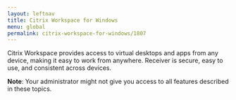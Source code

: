 ```yaml
---
layout: leftnav
title: Citrix Workspace for Windows
menu: global
permalink: citrix-workspace-for-windows/1807
---
```


Citrix Workspace provides access to virtual desktops and apps from any device, making it easy to work from anywhere. Receiver is secure, easy to use, and consistent across devices.

**Note**: Your administrator might not give you access to all features described in these topics.
